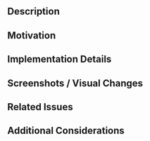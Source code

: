 <!-- The title should briefly describe the type of change (e.g., Bugfix: Fix issue with user login, Feature: Add new reporting dashboard) -->

## Description

<!-- What does this PR do?
Explain the change, feature, or bugfix in clear terms. Focus on what has been changed or added. Provide enough context for someone unfamiliar with the issue to understand the scope. -->

## Motivation

<!-- Why is this change necessary?
Explain the reason for the change, whether it's to fix a bug, introduce a new feature, or improve performance. Highlight the value it brings and any pain points it solves. -->

## Implementation Details

<!-- How was this change implemented?
Discuss the technical approach and reasoning behind the key decisions you made. Include any trade-offs, design considerations, or architectural changes that impacted the solution. If applicable, mention alternatives you considered. -->

## Screenshots / Visual Changes

<!-- If applicable, include screenshots or GIFs that demonstrate visual changes, UI updates, or new features in action. Remove this section if it's not relevant. -->

## Related Issues

<!-- List the issues that this PR closes or relates to.
Use closing keywords like "Closes #123", "Fixes #456", or mention "Related to #789" for partially addressed issues. -->

## Additional Considerations

<!-- Any additional information or considerations that the reviewer should be aware of.
Mention anything that could impact other parts of the system, potential backward incompatibilities, or plans for future refactoring. -->
